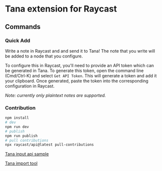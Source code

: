 # Tana extension for Raycast

## Commands

### Quick Add

Write a note in Raycast and and send it to Tana! The note that you write will be added to a node that you configure.

To configure this in Raycast, you'll need to provide an API token which can be generated in Tana. To generate this token, open the command line (Cmd/Ctrl-K) and select `Get API Token`. This will generate a token and add it your clipboard. Once generated, paste the token into the corresponding configuration in Raycast.

*Note: currently only plaintext notes are supported.*

### Contribution

```bash
npm install
# dev
npm run dev
# publish
npm run publish
# pull contributions
npx raycast/api@latest pull-contributions
```

[Tana input api sample](https://github.com/tanainc/tana-input-api-samples)

[Tana import tool](https://github.com/tanainc/tana-import-tools)

